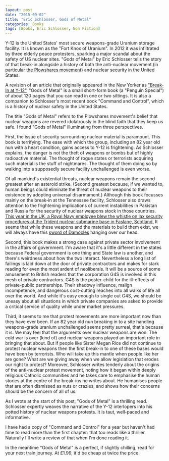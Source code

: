 ```yaml
---
layout: post
date: "2015-09-02"
title: "Eric Schlosser, Gods of Metal"
categories: Books
tags: [Books, Eric Schlosser, Non Fiction]
---
```


Y-12 is the United States' most secure weapons-grade Uranium storage facility. It is known as the "Fort Knox of Uranium". In 2012 it was infiltrated by three elderly peace protesters, sparking a major scandal about the safety of US nuclear sites. "Gods of Metal" by Eric Schlosser tells the story of that break-in alongside a history of both the anti-nuclear movement (in particular [the Plowshares movement](https://en.wikipedia.org/wiki/Plowshares_Movement)) and nuclear security in the United States.

A revision of an article that originally appeared in the New Yorker as ["Break-In at Y-12"](http://www.newyorker.com/magazine/2015/03/09/break-in-at-y-12), "Gods of Metal" is a small short-form book (a "Penguin Special") of about 120 pages that you can read in one or two sittings. It is also a companion to Schlosser's most recent book "Command and Control", which is a history of nuclear safety in the United States.

The title "Gods of Metal" refers to the Plowshares movement's belief that nuclear weapons are revered idolatrously in the blind faith that they keep us safe.
I found "Gods of Metal" illuminating from three perspectives.

First, the issue of security surrounding nuclear material is paramount. This book is terrifying. The ease with which the group, including an 82 year old nun with a heart condition, gains access to Y-12 is frightening. As Schlosser explains, the danger is not the theft of weapons or bombs but of highly radioactive material. The thought of rogue states or terrorists acquiring such material is the stuff of nightmares. The thought of them doing so by walking into a supposedly secure facility unchallenged is even worse.

Of all mankind's existential threats, nuclear weapons remain the second greatest after an asteroid strike. (Second greatest because, if we wanted to, human beings could eliminate the threat of nuclear weapons to their existence by adopting universal disarmament.) Although this book focusses mainly on the break-in at the Tennessee facility, Schlosser also draws attention to the frightening implications of current instabilities in Pakistan and Russia for the security of nuclear weapons stock in those countries. [This year in the UK, a Royal Navy employee blew the whistle on lax security procedures at the Trident nuclear submarine base in Faslane, Scotland.](http://www.theguardian.com/uk-news/2015/may/18/fallon-urged-act-whistleblowers-claims-trident-nuclear-subs) It seems that while these weapons and the materials to build them exist, we will always have this [sword of Damocles](https://en.wikipedia.org/wiki/Damocles) hanging over our head.

Second, this book makes a strong case against private sector involvement in the affairs of government. I'm aware that it's a little different in the states because Federal government is one thing and State law is another, and there's weirdness about how the two interact. Nevertheless a long list of failings is laid down at the door of private contractors and makes for stark reading for even the most ardent of neoliberals. It will be a source of some amusement to British readers that the corporation G4S is involved in this mesh of private contractors. G4S is the poster-child for the ill-effects of private-public partnerships. Their shadowy influence, malign incompetence, and dangerous cost-cutting reaches into all walks of life all over the world. And while it's easy enough to single out G4S, we should be uneasy about all situations in which private companies are asked to provide a critical service of quality while under market pressures.

Third, it seems to me that protest movements are more important now than they have ever been. If an 82 year old nun breaking in to a site handling weapons-grade uranium unchallenged seems pretty surreal, that's because it is. We may feel that the arguments over nuclear weapons are won. The cold war is over (kind of) and nuclear weapons played an important role in bringing that about. But if people like Sister Megan Rice did not continue to protest nuclear weapons then the first break-in to one of these bases would have been by terrorists. Who will take up this mantle when people like her are gone? What are we giving away when we allow legislation that erodes our right to protest? Moreover, Schlosser writes tenderly about the origins of the anti-nuclear protest movement, noting how it began within deeply religious Catholic communities and he takes care to emphasise the human stories at the centre of the break-ins he writes about. He humanises people that are often dismissed as nuts or crazies, and shows how their concerns should be the concern of all of us.

As I wrote at the start of this post, "Gods of Metal" is a thrilling read. Schlosser expertly weaves the narrative of the Y-12 interlopers into his potted history of nuclear weapons protests. It is taut, well-paced and informative.

I have had a copy of "Command and Control" for a year but haven't had time to read more than the first chapter: that too reads like a thriller. Naturally I'll write a review of that when I'm done reading it. 

In the meantime "Gods of Metal" is a perfect, if slightly chilling, read for your next train journey. At £1.99, it'd be cheap at twice the price.